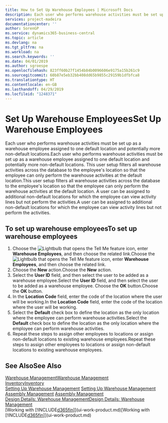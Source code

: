 ```yaml
---
title: How to Set Up Warehouse Employees | Microsoft Docs
description: Each user who performs warehouse activities must be set up as a warehouse employee assigned to one default location and potentially more non-default locations.
services: project-madeira
documentationcenter: ''
author: SorenGP
ms.service: dynamics365-business-central
ms.topic: article
ms.devlang: na
ms.tgt_pltfrm: na
ms.workload: na
ms.search.keywords: ''
ms.date: 04/01/2019
ms.author: sgroespe
ms.openlocfilehash: 823ff60b27f1454b84b0096606e9175a15b261c9
ms.sourcegitcommit: 60b87e5eb32bb408dd65b9855c29159b1dfbfca8
ms.translationtype: HT
ms.contentlocale: en-GB
ms.lasthandoff: 04/29/2019
ms.locfileid: "1248371"
---
```

# <a name="set-up-warehouse-employees"></a><span data-ttu-id="e143e-103">Set Up Warehouse Employees</span><span class="sxs-lookup"><span data-stu-id="e143e-103">Set Up Warehouse Employees</span></span>
<span data-ttu-id="e143e-104">Each user who performs warehouse activities must be set up as a warehouse employee assigned to one default location and potentially more non-default locations.</span><span class="sxs-lookup"><span data-stu-id="e143e-104">Each user who performs warehouse activities must be set up as a warehouse employee assigned to one default location and potentially more non-default locations.</span></span> <span data-ttu-id="e143e-105">This user setup filters all warehouse activities across the database to the employee's location so that the employee can only perform the warehouse activities at the default location.</span><span class="sxs-lookup"><span data-stu-id="e143e-105">This user setup filters all warehouse activities across the database to the employee's location so that the employee can only perform the warehouse activities at the default location.</span></span> <span data-ttu-id="e143e-106">A user can be assigned to additional non-default locations for which the employee can view activity lines but not perform the activities.</span><span class="sxs-lookup"><span data-stu-id="e143e-106">A user can be assigned to additional non-default locations for which the employee can view activity lines but not perform the activities.</span></span>

## <a name="to-set-up-warehouse-employees"></a><span data-ttu-id="e143e-107">To set up warehouse employees</span><span class="sxs-lookup"><span data-stu-id="e143e-107">To set up warehouse employees</span></span>  
1.  <span data-ttu-id="e143e-108">Choose the ![Lightbulb that opens the Tell Me feature](media/ui-search/search_small.png "Tell me what you want to do") icon, enter **Warehouse Employees**, and then choose the related link.</span><span class="sxs-lookup"><span data-stu-id="e143e-108">Choose the ![Lightbulb that opens the Tell Me feature](media/ui-search/search_small.png "Tell me what you want to do") icon, enter **Warehouse Employees**, and then choose the related link.</span></span>  
2. <span data-ttu-id="e143e-109">Choose the **New** action.</span><span class="sxs-lookup"><span data-stu-id="e143e-109">Choose the **New** action.</span></span>  
3. <span data-ttu-id="e143e-110">Select the **User ID** field, and then select the user to be added as a warehouse employee.</span><span class="sxs-lookup"><span data-stu-id="e143e-110">Select the **User ID** field, and then select the user to be added as a warehouse employee.</span></span> <span data-ttu-id="e143e-111">Choose the **OK** button.</span><span class="sxs-lookup"><span data-stu-id="e143e-111">Choose the **OK** button.</span></span>  
6.  <span data-ttu-id="e143e-112">In the **Location Code** field, enter the code of the location where the user will be working.</span><span class="sxs-lookup"><span data-stu-id="e143e-112">In the **Location Code** field, enter the code of the location where the user will be working.</span></span>  
7.  <span data-ttu-id="e143e-113">Select the **Default** check box to define the location as the only location where the employee can perform warehouse activities.</span><span class="sxs-lookup"><span data-stu-id="e143e-113">Select the **Default** check box to define the location as the only location where the employee can perform warehouse activities.</span></span>  
8.  <span data-ttu-id="e143e-114">Repeat these steps to assign other employees to locations or assign non-default locations to existing warehouse employees.</span><span class="sxs-lookup"><span data-stu-id="e143e-114">Repeat these steps to assign other employees to locations or assign non-default locations to existing warehouse employees.</span></span>  

## <a name="see-also"></a><span data-ttu-id="e143e-115">See Also</span><span class="sxs-lookup"><span data-stu-id="e143e-115">See Also</span></span>  
[<span data-ttu-id="e143e-116">Warehouse Management</span><span class="sxs-lookup"><span data-stu-id="e143e-116">Warehouse Management</span></span>](warehouse-manage-warehouse.md)  
[<span data-ttu-id="e143e-117">Inventory</span><span class="sxs-lookup"><span data-stu-id="e143e-117">Inventory</span></span>](inventory-manage-inventory.md)  
<span data-ttu-id="e143e-118">[Setting Up Warehouse Management](warehouse-setup-warehouse.md)   </span><span class="sxs-lookup"><span data-stu-id="e143e-118">[Setting Up Warehouse Management](warehouse-setup-warehouse.md)   </span></span>  
<span data-ttu-id="e143e-119">[Assembly Management](assembly-assemble-items.md)  </span><span class="sxs-lookup"><span data-stu-id="e143e-119">[Assembly Management](assembly-assemble-items.md)  </span></span>  
[<span data-ttu-id="e143e-120">Design Details: Warehouse Management</span><span class="sxs-lookup"><span data-stu-id="e143e-120">Design Details: Warehouse Management</span></span>](design-details-warehouse-management.md)  
<span data-ttu-id="e143e-121">[Working with [!INCLUDE[d365fin](includes/d365fin_md.md)]](ui-work-product.md)</span><span class="sxs-lookup"><span data-stu-id="e143e-121">[Working with [!INCLUDE[d365fin](includes/d365fin_md.md)]](ui-work-product.md)</span></span>  
